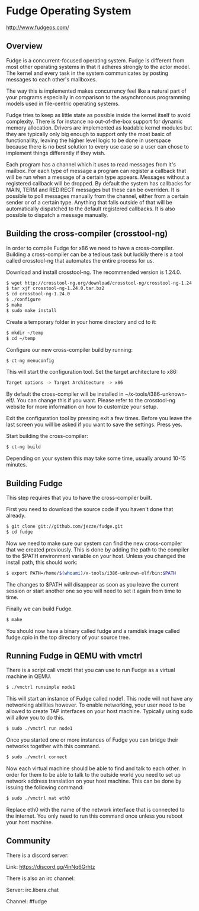 # Fudge Operating System

http://www.fudgeos.com/

## Overview

Fudge is a concurrent-focused operating system. Fudge is different from most
other operating systems in that it adheres strongly to the actor model. The
kernel and every task in the system communicates by posting messages to each
other's mailboxes.

The way this is implemented makes concurrency feel like a natural part of your
programs especially in comparison to the asynchronous programming models used in
file-centric operating systems.

Fudge tries to keep as little state as possible inside the kernel itself to
avoid complexity. There is for instance no out-of-the-box support for dynamic
memory allocation. Drivers are implemented as loadable kernel modules but they
are typically only big enough to support only the most basic of functionallity,
leaving the higher level logic to be done in userspace because there is no best
solution to every use case so a user can chose to implement things differently
if they wish.

Each program has a channel which it uses to read messages from it's mailbox. For
each type of message a program can register a callback that will be run when a
message of a certain type appears. Messages without a registered callback will
be dropped. By default the system has callbacks for MAIN, TERM and REDIRECT
messages but these can be overriden. It is possible to poll messages manually
from the channel, either from a certain sender or of a certain type. Anything
that falls outside of that will be automatically dispatched to the default
registered callbacks. It is also possible to dispatch a message manually.

## Building the cross-compiler (crosstool-ng)

In order to compile Fudge for x86 we need to have a cross-compiler. Building a
cross-compiler can be a tedious task but luckily there is a tool called
crosstool-ng that automates the entire process for us.

Download and install crosstool-ng. The recommended version is 1.24.0.

```sh
$ wget http://crosstool-ng.org/download/crosstool-ng/crosstool-ng-1.24.0.tar.bz2
$ tar xjf crosstool-ng-1.24.0.tar.bz2
$ cd crosstool-ng-1.24.0
$ ./configure
$ make
$ sudo make install
```

Create a temporary folder in your home directory and cd to it:

```sh
$ mkdir ~/temp
$ cd ~/temp
```

Configure our new cross-compiler build by running:

```sh
$ ct-ng menuconfig
```

This will start the configuration tool. Set the target architecture to x86:

```sh
Target options -> Target Architecture -> x86
```

By default the cross-compiler will be installed in ~/x-tools/i386-unknown-elf/.
You can change this if you want. Please refer to the crosstool-ng website for
more information on how to customize your setup.

Exit the configuration tool by pressing exit a few times. Before you leave the
last screen you will be asked if you want to save the settings. Press yes.

Start building the cross-compiler:

```sh
$ ct-ng build
```

Depending on your system this may take some time, usually around 10-15 minutes.

## Building Fudge

This step requires that you to have the cross-compiler built.

First you need to download the source code if you haven't done that already.

```sh
$ git clone git://github.com/jezze/fudge.git
$ cd fudge
```

Now we need to make sure our system can find the new cross-compiler that we
created previously. This is done by adding the path to the compiler to the
$PATH environment variable on your host. Unless you changed the install path,
this should work:

```sh
$ export PATH=/home/$(whoami)/x-tools/i386-unknown-elf/bin:$PATH
```

The changes to $PATH will disappear as soon as you leave the current session or
start another one so you will need to set it again from time to time.

Finally we can build Fudge.

```sh
$ make
```

You should now have a binary called fudge and a ramdisk image called fudge.cpio
in the top directory of your source tree.

## Running Fudge in QEMU with vmctrl

There is a script call vmctrl that you can use to run Fudge as a virtual
machine in QEMU.

```sh
$ ./vmctrl runsimple node1
```

This will start an instance of Fudge called node1. This node will not have any
networking abilities however. To enable networking, your user need to be
allowed to create TAP interfaces on your host machine. Typically using sudo
will allow you to do this.

```sh
$ sudo ./vmctrl run node1
```

Once you started one or more instances of Fudge you can bridge their networks
together with this command.

```sh
$ sudo ./vmctrl connect
```

Now each virtual machine should be able to find and talk to each other. In
order for them to be able to talk to the outside world you need to set up
network address translation on your host machine. This can be done by issuing
the following command:

```sh
$ sudo ./vmctrl nat eth0
```

Replace eth0 with the name of the network interface that is connected to the
internet. You only need to run this command once unless you reboot your host
machine.

## Community

There is a discord server:

Link: https://discord.gg/4nNq6Grhtz

There is also an irc channel:

Server: irc.libera.chat

Channel: #fudge

